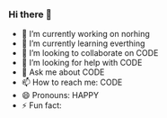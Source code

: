 ### Hi there 👋

- 🔭 I’m currently working on norhing
- 🌱 I’m currently learning everthing
- 👯 I’m looking to collaborate on CODE
- 🤔 I’m looking for help with CODE
- 💬 Ask me about CODE
- 📫 How to reach me: CODE
- 😄 Pronouns: HAPPY
- ⚡ Fun fact: 

